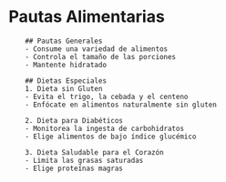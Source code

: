 # Pautas Alimentarias

        ## Pautas Generales
        - Consume una variedad de alimentos
        - Controla el tamaño de las porciones
        - Mantente hidratado

        ## Dietas Especiales
        1. Dieta sin Gluten
        - Evita el trigo, la cebada y el centeno
        - Enfócate en alimentos naturalmente sin gluten

        2. Dieta para Diabéticos
        - Monitorea la ingesta de carbohidratos
        - Elige alimentos de bajo índice glucémico

        3. Dieta Saludable para el Corazón
        - Limita las grasas saturadas
        - Elige proteínas magras